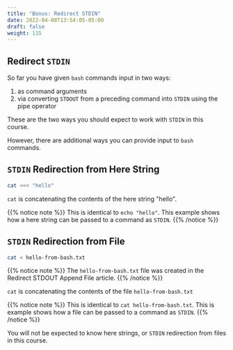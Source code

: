 ```yaml
---
title: "Bonus: Redirect STDIN"
date: 2022-04-08T13:54:05-05:00
draft: false
weight: 115
---
```


## Redirect `STDIN`

So far you have given `bash` commands input in two ways:

1. as command arguments
1. via converting `STDOUT` from a preceding command into `STDIN` using the pipe operator

These are the two ways you should expect to work with `STDIN` in this course.

However, there are additional ways you can provide input to `bash` commands.

## `STDIN` Redirection from Here String

```bash
cat <<< "hello"
```

`cat` is concatenating the contents of the here string "hello".

{{% notice note %}}
This is identical to `echo "hello"`. This example shows how a here string can be passed to a command as `STDIN`.
{{% /notice %}}

## `STDIN` Redirection from File

```bash
cat < hello-from-bash.txt
```

{{% notice note %}}
The `hello-from-bash.txt` file was created in the Redirect STDOUT Append File article.
{{% /notice %}}

`cat` is concatenating the contents of the file `hello-from-bash.txt`

{{% notice note %}}
This is identical to `cat hello-from-bash.txt`. This is example shows how a file can be passed to a command as `STDIN`.
{{% /notice %}}

You will not be expected to know here strings, or `STDIN` redirection from files in this course.